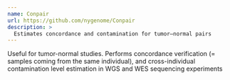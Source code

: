 ```yaml
---
name: Conpair
url: https://github.com/nygenome/Conpair
description: >
  Estimates concordance and contamination for tumor–normal pairs
---
```


Useful for tumor-normal studies. Performs concordance verification (= samples coming from the same individual), and cross-individual contamination level estimation in WGS and WES sequencing experiments
